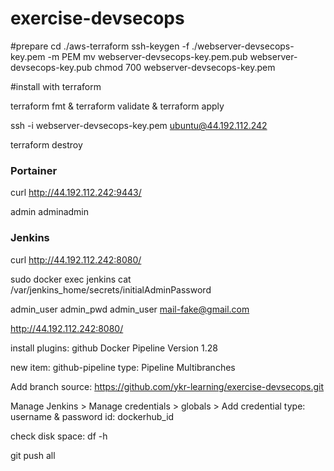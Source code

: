 # exercise-devsecops

#prepare
cd ./aws-terraform
ssh-keygen -f ./webserver-devsecops-key.pem -m PEM
mv webserver-devsecops-key.pem.pub webserver-devsecops-key.pub
chmod 700 webserver-devsecops-key.pem

#install with terraform

terraform fmt & terraform validate & terraform apply

ssh -i webserver-devsecops-key.pem  ubuntu@44.192.112.242

terraform destroy

### Portainer
curl http://44.192.112.242:9443/

admin
adminadmin


### Jenkins
curl http://44.192.112.242:8080/

sudo docker exec jenkins cat /var/jenkins_home/secrets/initialAdminPassword

admin_user
admin_pwd
admin_user
mail-fake@gmail.com

http://44.192.112.242:8080/

install plugins:
github
Docker Pipeline Version 1.28 

new item: github-pipeline
type: Pipeline Multibranches

Add branch source:
https://github.com/ykr-learning/exercise-devsecops.git

Manage Jenkins > Manage credentials > globals > Add credential
type: username & password
id: dockerhub_id


check disk space:
df -h

git push all

